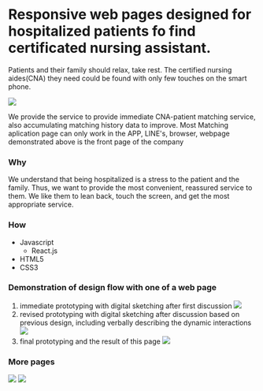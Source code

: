 
# Responsive web pages designed for hospitalized patients fo find certificated nursing assistant.

<div>
Patients and their family should relax, take rest. The certified nursing aides(CNA) they need could be found with only few touches on the smart phone.
</div>

![](https://i.imgur.com/AHAwsXf.png)

We provide the service to provide immediate CNA-patient matching service, also accumulating matching history data to improve.
Most Matching aplication page can only work in the APP, LINE's, browser, webpage demonstrated above is the front page of the company

### Why
We understand that being hospitalized is a stress to the patient and the family. Thus, we want to provide the most convenient, reassured service to them. We like them to lean back, touch the screen, and get the most appropriate service.

### How
- Javascript
    - React.js
- HTML5
- CSS3

### Demonstration of design flow with one of a web page
1. immediate prototyping with digital sketching after first discussion
![](https://i.imgur.com/QSo75dk.png)
2. revised prototyping with digital sketching after discussion based on previous design, including verbally describing the dynamic interactions
![](https://i.imgur.com/2iBKuXa.png)
3. final prototyping and the result of this page
![](https://i.imgur.com/ZwPcbl0.png)

### More pages
![](https://i.imgur.com/s69mwtT.png)
![](https://i.imgur.com/s2v0S8A.png)